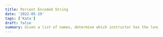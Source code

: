 ```yaml
---
title: Percent Encoded String
date: '2022-05-19'
tags: ['Kata']
draft: false
summary: Given a list of names, determine which instructor has the longest name.
---
```


```js

```
